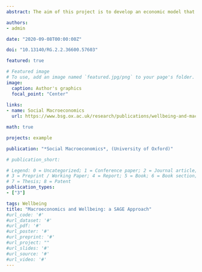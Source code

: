 ```yaml
---
abstract: The aim of this project is to develop an economic model that improves on existing ones in capturing wellbeing outcomes stemming from economic shocks. The premise is that personal welfare depends on more than just preference satisfaction and that the other determinants, which are affected by economic choices may not be captured by standard models. A theoretical approach for representing wellbeing more completely, the SAGE framework, is presented as the basis for this analysis and adapted to a Bewley-class model. Some parameters are derived from data while others are calibrated in an equilibrium state, and then a modest productivity shock is simulated to understand how groups in different wealth categories respond and what the wellbeing implications are. While the model needs further development, the results follow some general patterns observed in economic data and offer insights into behaviour of the different wealth groups, including a decoupling of personal welfare dimensions following a productivity shock. In general, the introduction of wellbeing into the model shows promise for future development that better encompasses the motivations of groups and their responses to changes in their economic environments.

authors:
- admin

date: "2020-09-08T00:00:00Z"

doi: "10.13140/RG.2.2.36600.57603"

featured: true

# Featured image
# To use, add an image named `featured.jpg/png` to your page's folder. 
image:
  caption: Author's graphics
  focal_point: "Center"
  
links:
- name: Social Macroeconomics
  url: https://www.bsg.ox.ac.uk/research/publications/wellbeing-and-macroeconomics-sage-approach

math: true

projects: example

publication: "*Social Macroeconomics*, (University of Oxford)"

# publication_short: 

# Legend: 0 = Uncategorized; 1 = Conference paper; 2 = Journal article;
# 3 = Preprint / Working Paper; 4 = Report; 5 = Book; 6 = Book section;
# 7 = Thesis; 8 = Patent
publication_types:
- ["3"]

tags: Wellbeing
title: "Macroeconomics and Wellbeing: a SAGE Approach"
#url_code: '#'
#url_dataset: '#'
#url_pdf: '#'
#url_poster: '#'
#url_preprint: '#'
#url_project: ""
#url_slides: '#'
#url_source: '#'
#url_video: '#'
---
```


